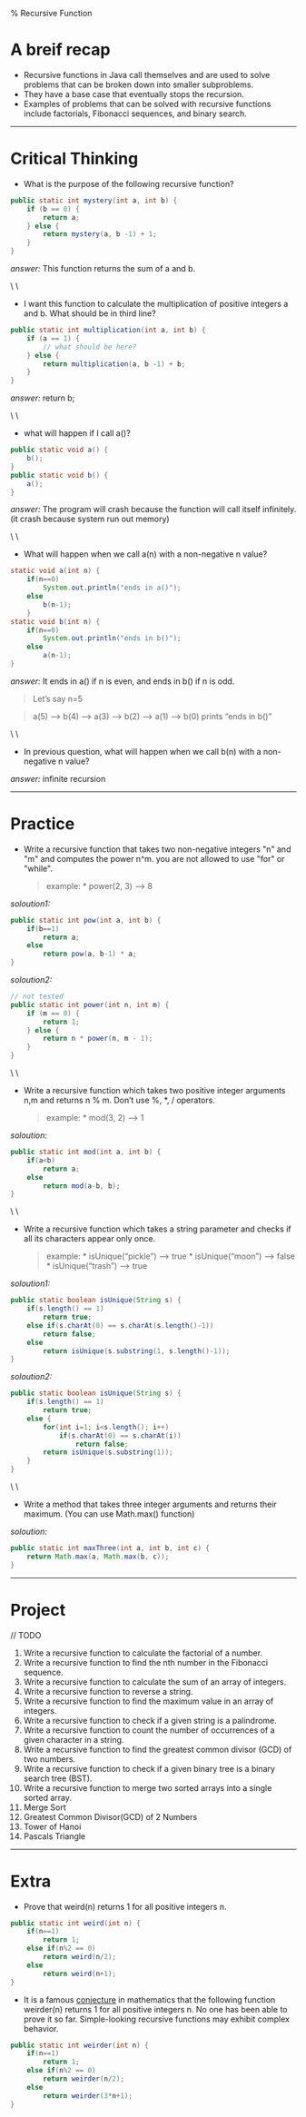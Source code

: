 % Recursive Function

# A breif recap
* Recursive functions in Java call themselves and are used to solve problems that can be broken down into smaller subproblems.
* They have a base case that eventually stops the recursion.
* Examples of problems that can be solved with recursive functions include factorials, Fibonacci sequences, and binary search.

---

# Critical Thinking

* What is the purpose of the following recursive function?
```java
public static int mystery(int a, int b) {
	if (b == 0) {
		return a;
	} else {
		return mystery(a, b -1) + 1;
	}
}
```
_answer:_ This function returns the sum of a and b.

\ \

* I want this function to calculate the multiplication of positive integers a and b. What should be in third line?
```java
public static int multiplication(int a, int b) {
	if (a == 1) {
		// what should be here?
	} else {
		return multiplication(a, b -1) + b;
	}
}
```
_answer:_ return b;

\ \

* what will happen if I call a()?
```java
public static void a() {
	b();
}
public static void b() {
	a();
}
```
_answer:_ The program will crash because the function will call itself infinitely. (it crash because system run out memory)

\ \

* What will happen when we call a(n) with a non-negative n value?
```java
static void a(int n) {
	if(n==0)
		System.out.println("ends in a()");
	else
		b(n-1);
	}
static void b(int n) {
	if(n==0)
		System.out.println("ends in b()");
	else
		a(n-1);
}
```
_answer:_ It ends in a() if n is even, and ends in b() if n is odd.

> Let’s say n=5

> a(5) --> b(4) --> a(3) --> b(2) --> a(1) --> b(0) prints “ends in b()”

\ \

* In previous question, what will happen when we call b(n) with a non-negative n value?

_answer:_ infinite recursion

---

# Practice

* Write a recursive function that takes two non-negative integers "n" and "m" and computes the power n^m. you are not allowed to use "for" or "while".

	> example:
		* power(2, 3) --> 8

_soloution1:_
```java
public static int pow(int a, int b) {
	if(b==1)
		return a;
	else
		return pow(a, b-1) * a;
}
```

_soloution2:_
```java
// not tested
public static int power(int n, int m) {
	if (m == 0) {
		return 1;
	} else {
		return n * power(n, m - 1);
	}
}
```

\ \

* Write a recursive function which takes two positive integer arguments n,m and returns n % m. Don’t use %, \*, / operators.

	> example:
		* mod(3, 2) --> 1

_soloution:_
```java
public static int mod(int a, int b) {
	if(a<b)
		return a;
	else
		return mod(a-b, b);
}
```

\ \

* Write a recursive function which takes a string parameter and checks if all its characters appear only once.

	> example:
		* isUnique(“pickle”) --> true
		* isUnique(“moon”) --> false
		* isUnique(“trash”) --> true

_soloution1:_
```java
public static boolean isUnique(String s) {
	if(s.length() == 1)
		return true;
	else if(s.charAt(0) == s.charAt(s.length()-1))
		return false;
	else
		return isUnique(s.substring(1, s.length()-1));
}
```

_soloution2:_
```java
public static boolean isUnique(String s) {
	if(s.length() == 1)
		return true;
	else {
		for(int i=1; i<s.length(); i++)
			if(s.charAt(0) == s.charAt(i))
				return false;
		return isUnique(s.substring(1));
	}
}
```

\ \

* Write a method that takes three integer arguments and returns their maximum. (You can use Math.max() function)

_soloution:_
```java
public static int maxThree(int a, int b, int c) {
	return Math.max(a, Math.max(b, c));
}
```

---

# Project

// TODO

01. Write a recursive function to calculate the factorial of a number.
02. Write a recursive function to find the nth number in the Fibonacci sequence.
03. Write a recursive function to calculate the sum of an array of integers.
04. Write a recursive function to reverse a string.
06. Write a recursive function to find the maximum value in an array of integers.
07. Write a recursive function to check if a given string is a palindrome.
08. Write a recursive function to count the number of occurrences of a given character in a string.
09. Write a recursive function to find the greatest common divisor (GCD) of two numbers.
10. Write a recursive function to check if a given binary tree is a binary search tree (BST).
11. Write a recursive function to merge two sorted arrays into a single sorted array.
12. Merge Sort
13. Greatest Common Divisor(GCD) of 2 Numbers
14. Tower of Hanoi
15. Pascals Triangle

---

# Extra

* Prove that weird(n) returns 1 for all positive integers n.
```java
public static int weird(int n) {
	if(n==1)
		return 1;
	else if(n%2 == 0)
		return weird(n/2);
	else
		return weird(n+1);
}
```

* It is a famous [conjecture](https://en.wikipedia.org/wiki/Collatz_conjecture) in mathematics that the following function weirder(n) returns 1 for all positive integers n. No one has been able to prove it so far. Simple-looking recursive functions may exhibit complex behavior.
```java
public static int weirder(int n) {
	if(n==1)
		return 1;
	else if(n%2 == 0)
		return weirder(n/2);
	else
		return weirder(3*n+1);
}
```
